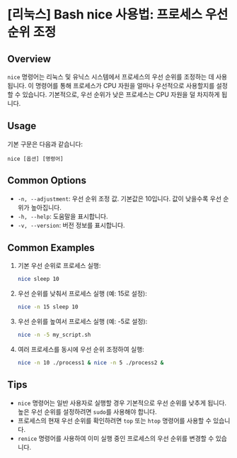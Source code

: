# [리눅스] Bash nice 사용법: 프로세스 우선 순위 조정

## Overview
`nice` 명령어는 리눅스 및 유닉스 시스템에서 프로세스의 우선 순위를 조정하는 데 사용됩니다. 이 명령어를 통해 프로세스가 CPU 자원을 얼마나 우선적으로 사용할지를 설정할 수 있습니다. 기본적으로, 우선 순위가 낮은 프로세스는 CPU 자원을 덜 차지하게 됩니다.

## Usage
기본 구문은 다음과 같습니다:
```
nice [옵션] [명령어]
```

## Common Options
- `-n, --adjustment`: 우선 순위 조정 값. 기본값은 10입니다. 값이 낮을수록 우선 순위가 높아집니다.
- `-h, --help`: 도움말을 표시합니다.
- `-v, --version`: 버전 정보를 표시합니다.

## Common Examples
1. 기본 우선 순위로 프로세스 실행:
   ```bash
   nice sleep 10
   ```

2. 우선 순위를 낮춰서 프로세스 실행 (예: 15로 설정):
   ```bash
   nice -n 15 sleep 10
   ```

3. 우선 순위를 높여서 프로세스 실행 (예: -5로 설정):
   ```bash
   nice -n -5 my_script.sh
   ```

4. 여러 프로세스를 동시에 우선 순위 조정하여 실행:
   ```bash
   nice -n 10 ./process1 & nice -n 5 ./process2 &
   ```

## Tips
- `nice` 명령어는 일반 사용자로 실행할 경우 기본적으로 우선 순위를 낮추게 됩니다. 높은 우선 순위를 설정하려면 `sudo`를 사용해야 합니다.
- 프로세스의 현재 우선 순위를 확인하려면 `top` 또는 `htop` 명령어를 사용할 수 있습니다.
- `renice` 명령어를 사용하여 이미 실행 중인 프로세스의 우선 순위를 변경할 수 있습니다.